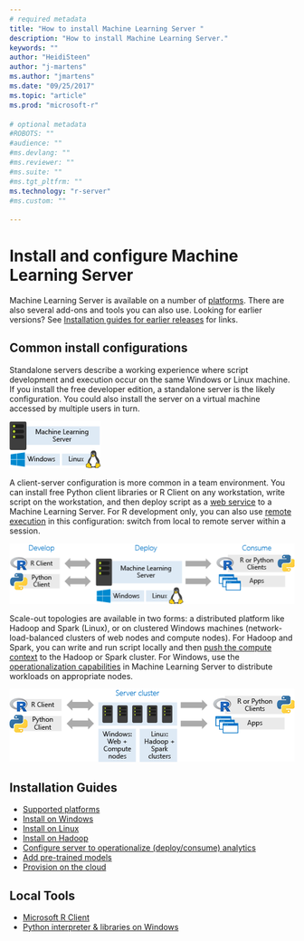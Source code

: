 ```yaml
---
# required metadata
title: "How to install Machine Learning Server "
description: "How to install Machine Learning Server."
keywords: ""
author: "HeidiSteen"
author: "j-martens"
ms.author: "jmartens"
ms.date: "09/25/2017"
ms.topic: "article"
ms.prod: "microsoft-r"

# optional metadata
#ROBOTS: ""
#audience: ""
#ms.devlang: ""
#ms.reviewer: ""
#ms.suite: ""
#ms.tgt_pltfrm: ""
ms.technology: "r-server"
#ms.custom: ""

---
```


# Install and configure Machine Learning Server

Machine Learning Server is available on a number of [platforms](r-server-install-supported-platforms.md). There are also several add-ons and tools you can also use.  Looking for earlier versions? See [Installation guides for earlier releases](r-server-install.md) for links.

## Common install configurations

Standalone servers describe a working experience where script development and execution occur on the same Windows or Linux machine. If you install the free developer edition, a standalone server is the likely configuration. You could also install the server on a virtual machine accessed by multiple users in turn. 

   ![standalone server on Windows or Linux](./media/install-topology-standalone.png)

A client-server configuration is more common in a team environment. You can install free Python client libraries or R Client on any workstation, write script on the workstation, and then deploy script as a [web service](~/operationalize/concept-what-are-web-services.md) to a Machine Learning Server. For R development only, you can also use [remote execution](~/r/how-to-execute-code-remotely.md) in this configuration: switch from local to remote server within a session.

   ![client server topology](./media/install-topology-client-server.png)

Scale-out topologies are available in two forms: a distributed platform like Hadoop and Spark (Linux), or on clustered Windows machines (network-load-balanced clusters of web nodes and compute nodes). For Hadoop and Spark, you can write and run script locally and then [push the compute context](~/r/concept-what-is-compute-context.md) to the Hadoop or Spark cluster. For Windows, use the [operationalization capabilities](~/what-is-operationalization.md) in Machine Learning Server to distribute workloads on appropriate nodes.

   ![scaleout toplogy on clustered computers](./media/install-topology-scaleout.png)


## Installation Guides 

+ [Supported platforms](r-server-install-supported-platforms.md)    
+ [Install on Windows](machine-learning-server-windows-install.md)    
+ [Install on Linux](machine-learning-server-linux-install.md)    
+ [Install on Hadoop](machine-learning-server-hadoop-install.md)    
+ [Configure server to operationalize (deploy/consume) analytics](../operationalize/configure-start-for-administrators.md)    
+ [Add pre-trained models](microsoftml-install-pretrained-models.md)    
+ [Provision on the cloud](machine-learning-server-in-the-cloud.md)    

## Local Tools

+ [Microsoft R Client](../r-client/what-is-microsoft-r-client.md)    
+ [Python interpreter & libraries on Windows](python-libraries-interpreter.md)    